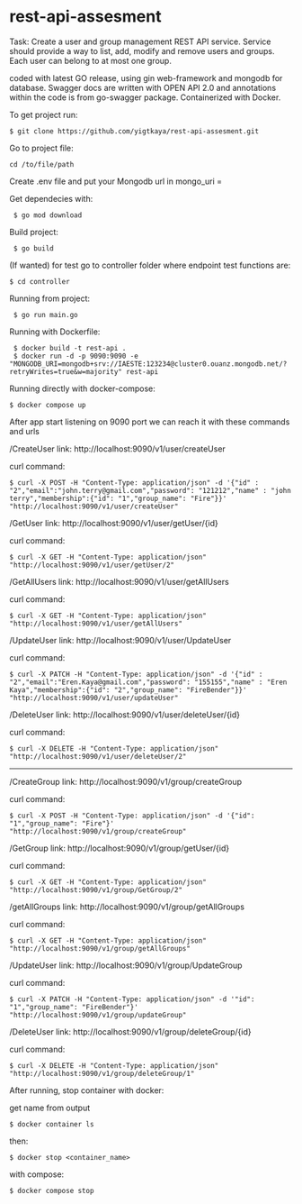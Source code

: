 # rest-api-assesment

Task: Create a user and group management REST API service. Service should provide a way to list, add, modify and remove users and groups. Each user can belong to at most one group.

coded with latest GO release, using gin web-framework and mongodb for database. Swagger docs are written with OPEN API 2.0 and annotations within the code is from go-swagger package.
Containerized with Docker. 

 To get project run:
    
    $ git clone https://github.com/yigtkaya/rest-api-assesment.git

 Go to project file:
   
    cd /to/file/path
 
 Create .env file and put your Mongodb url in
 	mongo_uri = <MongoUri>
 
 Get dependecies with:
 
     $ go mod download
 
 Build project:
 
     $ go build

 (If wanted) for test go to controller folder where endpoint test functions are:

    $ cd controller 

 Running from project: 

     $ go run main.go

Running with Dockerfile:
  
     $ docker build -t rest-api .
     $ docker run -d -p 9090:9090 -e "MONGODB_URI=mongodb+srv://IAESTE:123234@cluster0.ouanz.mongodb.net/?retryWrites=true&w=majority" rest-api  


Running directly with docker-compose:

    $ docker compose up


After app start listening on 9090 port we can reach it with these commands and urls

/CreateUser
link: http://localhost:9090/v1/user/createUser

curl command:

	$ curl -X POST -H "Content-Type: application/json" -d '{"id" : "2","email":"john.terry@gmail.com","password": "121212","name" : "john            terry","membership":{"id": "1","group_name": "Fire"}}' "http://localhost:9090/v1/user/createUser"


/GetUser
link:
http://localhost:9090/v1/user/getUser/{id}

curl command:

	$ curl -X GET -H "Content-Type: application/json" "http://localhost:9090/v1/user/getUser/2"


/GetAllUsers
link:
http://localhost:9090/v1/user/getAllUsers

curl command:

	$ curl -X GET -H "Content-Type: application/json" "http://localhost:9090/v1/user/getAllUsers"


/UpdateUser
link:
http://localhost:9090/v1/user/UpdateUser

curl command:

	$ curl -X PATCH -H "Content-Type: application/json" -d '{"id" : "2","email":"Eren.Kaya@gmail.com","password": "155155","name" : "Eren Kaya","membership":{"id": "2","group_name": "FireBender"}}' "http://localhost:9090/v1/user/updateUser"

/DeleteUser
link:
http://localhost:9090/v1/user/deleteUser/{id}

curl command:

	$ curl -X DELETE -H "Content-Type: application/json" "http://localhost:9090/v1/user/deleteUser/2"


-----------------------------------------------------------

/CreateGroup
link:
http://localhost:9090/v1/group/createGroup

curl command: 
		
	$ curl -X POST -H "Content-Type: application/json" -d '{"id": "1","group_name": "Fire"}' "http://localhost:9090/v1/group/createGroup"


/GetGroup
link:
http://localhost:9090/v1/group/getUser/{id}

curl command:

	$ curl -X GET -H "Content-Type: application/json" "http://localhost:9090/v1/group/GetGroup/2"


/getAllGroups
link:
http://localhost:9090/v1/group/getAllGroups

curl command:
	
	$ curl -X GET -H "Content-Type: application/json" "http://localhost:9090/v1/group/getAllGroups"


/UpdateUser
link:
http://localhost:9090/v1/group/UpdateGroup

curl command:
	
	$ curl -X PATCH -H "Content-Type: application/json" -d '"id": "1","group_name": "FireBender"}' "http://localhost:9090/v1/group/updateGroup"

/DeleteUser
link:
http://localhost:9090/v1/group/deleteGroup/{id}

curl command:
	
	$ curl -X DELETE -H "Content-Type: application/json" "http://localhost:9090/v1/group/deleteGroup/1"



After running, stop container with docker:

get name from output
	
	$ docker container ls 

then:
	
	$ docker stop <container_name>

with compose:

	$ docker compose stop
